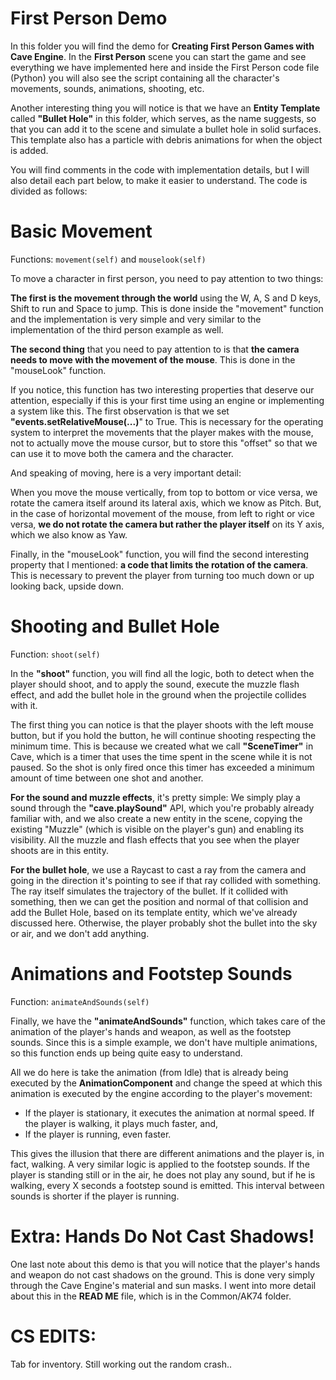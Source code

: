 # First Person Demo
In this folder you will find the demo for **Creating First Person Games with Cave Engine**. In the **First Person** scene you can start the game and see everything we have implemented here and inside the First Person code file (Python) you will also see the script containing all the character's movements, sounds, animations, shooting, etc.

Another interesting thing you will notice is that we have an **Entity Template** called **"Bullet Hole"** in this folder, which serves, as the name suggests, so that you can add it to the scene and simulate a bullet hole in solid surfaces. This template also has a particle with debris animations for when the object is added.

You will find comments in the code with implementation details, but I will also detail each part below, to make it easier to understand. The code is divided as follows:

# Basic Movement
Functions: `movement(self)` and `mouselook(self)`

To move a character in first person, you need to pay attention to two things:

**The first is the movement through the world** using the W, A, S and D keys, Shift to run and Space to jump. This is done inside the "movement" function and the implementation is very simple and very similar to the implementation of the third person example as well.

**The second thing** that you need to pay attention to is that **the camera needs to move with the movement of the mouse**. This is done in the "mouseLook" function.

If you notice, this function has two interesting properties that deserve our attention, especially if this is your first time using an engine or implementing a system like this. The first observation is that we set **"events.setRelativeMouse(...)**" to True. This is necessary for the operating system to interpret the movements that the player makes with the mouse, not to actually move the mouse cursor, but to store this "offset" so that we can use it to move both the camera and the character.

And speaking of moving, here is a very important detail:

When you move the mouse vertically, from top to bottom or vice versa, we rotate the camera itself around its lateral axis, which we know as Pitch. But, in the case of horizontal movement of the mouse, from left to right or vice versa, **we do not rotate the camera but rather the player itself** on its Y axis, which we also know as Yaw.

Finally, in the "mouseLook" function, you will find the second interesting property that I mentioned: **a code that limits the rotation of the camera**. This is necessary to prevent the player from turning too much down or up looking back, upside down.

# Shooting and Bullet Hole
Function: `shoot(self)`

In the **"shoot"** function, you will find all the logic, both to detect when the player should shoot, and to apply the sound, execute the muzzle flash effect, and add the bullet hole in the ground when the projectile collides with it.

The first thing you can notice is that the player shoots with the left mouse button, but if you hold the button, he will continue shooting respecting the minimum time. This is because we created what we call **"SceneTimer"** in Cave, which is a timer that uses the time spent in the scene while it is not paused. So the shot is only fired once this timer has exceeded a minimum amount of time between one shot and another.

**For the sound and muzzle effects**, it's pretty simple: We simply play a sound through the **"cave.playSound"** API, which you're probably already familiar with, and we also create a new entity in the scene, copying the existing "Muzzle" (which is visible on the player's gun) and enabling its visibility. All the muzzle and flash effects that you see when the player shoots are in this entity.

**For the bullet hole**, we use a Raycast to cast a ray from the camera and going in the direction it's pointing to see if that ray collided with something. The ray itself simulates the trajectory of the bullet. If it collided with something, then we can get the position and normal of that collision and add the Bullet Hole, based on its template entity, which we've already discussed here. Otherwise, the player probably shot the bullet into the sky or air, and we don't add anything.

# Animations and Footstep Sounds
Function: `animateAndSounds(self)`

Finally, we have the **"animateAndSounds"** function, which takes care of the animation of the player's hands and weapon, as well as the footstep sounds. Since this is a simple example, we don't have multiple animations, so this function ends up being quite easy to understand.

All we do here is take the animation (from Idle) that is already being executed by the **AnimationComponent** and change the speed at which this animation is executed by the engine according to the player's movement:
* If the player is stationary, it executes the animation at normal speed.
If the player is walking, it plays much faster, and,
* If the player is running, even faster.

This gives the illusion that there are different animations and the player is, in fact, walking. A very similar logic is applied to the footstep sounds. If the player is standing still or in the air, he does not play any sound, but if he is walking, every X seconds a footstep sound is emitted. This interval between sounds is shorter if the player is running.

# Extra: Hands Do Not Cast Shadows!

One last note about this demo is that you will notice that the player's hands and weapon do not cast shadows on the ground. This is done very simply through the Cave Engine's material and sun masks. I went into more detail about this in the **READ ME** file, which is in the Common/AK74 folder.

# CS EDITS:

Tab for inventory. Still working out the random crash..